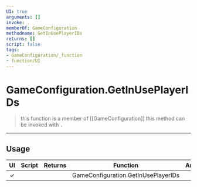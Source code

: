 ```yaml
---
UI: true
arguments: []
invoke: .
memberOf: GameConfiguration
methodname: GetInUsePlayerIDs
returns: []
script: false
tags:
- GameConfiguration/_function
- function/UI
---
```

# GameConfiguration.GetInUsePlayerIDs
> this function is a member of [[GameConfiguration]]
> this method can be invoked with `.`
-----
## Usage
|  UI | Script | Returns | Function | Arguments |
|:---:|:------:|-------:|:--------:|:---------|
|✓| ||GameConfiguration.GetInUsePlayerIDs||
